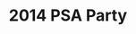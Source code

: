 ---
title: 2014 PSA Party
eleventyNavigation:
  key: 2014 PSA Party
  order:
  parent: PSA Party
layout: gallery.njk
permalink: "oldtimer/psa_party/2014/index.html"
meta_desc: "Photos from the 2014 PSA Party, held in San Diego, CA"
url: "https://www.psa-history.org/oldtimer/psa_party/2014/index.html"
collectionName: "2014-psa-party"
tags: "psa-party"
---
